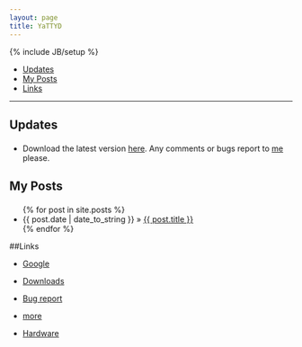 ```yaml
---
layout: page
title: YaTTYD
---
```

{% include JB/setup %}

+ [Updates](#updates) 
+ [My Posts](#posts)
+ [Links](#links)

----------------------------------

## Updates <p id="updates"></p>
- Download the latest version [here](./Downloads/YaTTYD "Downloads"). Any comments or bugs report to [me](mailto:yattyd@gmail.com "E-mail") please.

## My Posts <p id="posts"></p>

<ul class="posts">
  {% for post in site.posts %}
    <li><span>{{ post.date | date_to_string }}</span> &raquo; <a href="{{ BASE_PATH }}{{ post.url }}">{{ post.title }}</a></li>
  {% endfor %}
</ul>

##Links <p id="links"></p>
- [Google][1]
- [Downloads][4]
- [Bug report][5]
- [more][6]
- [Hardware][101]

  [101]: ./links/hardware "hardware links"
  [1]: http://google.com/        "Google"
  [4]: ./Downloads/YaTTYD        "Downloads"
  [5]: mailto:yattyd@gmail.com   "E-mail"
  [6]: ./links "more links"
  
<!-- BEGIN: Powered by Supercounters.com -->
<script type="text/javascript" src="http://widget.supercounters.com/texthit.js"></script>
<script type="text/javascript">var sc_texthit_var = sc_texthit_var || [];sc_text_hit(548097,"","000000");</script>

<!-- END: Powered by Supercounters.com -->
<!-- END: Powered by Supercounters.com -->
